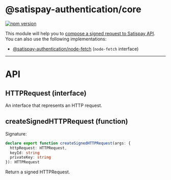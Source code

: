 # @satispay-authentication/core

[![npm version](https://badge.fury.io/js/%40satispay-authentication%2Fcore.svg)](https://badge.fury.io/js/%40satispay-authentication%2Fcore)

This module will help you to [compose a signed request to Satispay API](https://developers.satispay.com/reference).  
You can also use the following implementations:

- [@satispay-authentication/node-fetch](https://www.npmjs.com/package/@satispay-authentication/node-fetch) (`node-fetch` interface)

---

# API

## HTTPRequest (interface)

An interface that represents an HTTP request.

## createSignedHTTPRequest (function)

Signature:

```Typescript
declare export function createSignedHTTPRequest(args: {
  httpRequest: HTTPRequest,
  keyId: string
  privateKey: string
}): HTTPRequest
```

Return a signed HTTPRequest.
